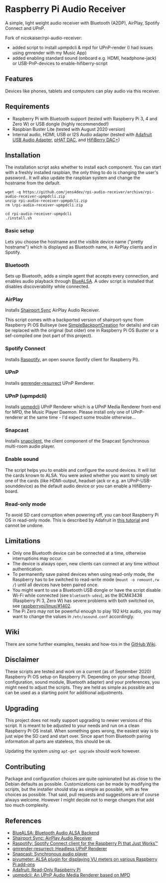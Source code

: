 # Raspberry Pi Audio Receiver

A simple, light weight audio receiver with Bluetooth (A2DP), AirPlay, Spotify Connect and UPnP.

Fork of nicokaiser/rpi-audio-receiver:

* added script to install upmpdcli & mpd for UPnP-render (I had issues using gmrender with my Music App)
* added enabling standard sound (onboard e.g. HDMI, headphone-jack) or USB-PnP-devices to enable-hifiberry-script

## Features

Devices like phones, tablets and computers can play audio via this receiver.

## Requirements

* Raspberry Pi with Bluetooth support (tested with Raspberry Pi 3, 4 and Zero W) or USB dongle (highly recommended!)
* Raspbian Buster Lite (tested with August 2020 version)
* Internal audio, HDMI, USB or I2S Audio adapter (tested with [Adafruit USB Audio Adapter](https://www.adafruit.com/product/1475),  [pHAT DAC](https://shop.pimoroni.de/products/phat-dac), and [HifiBerry DAC+](https://www.hifiberry.com/products/dacplus/))

## Installation

The installation script asks whether to install each component. You can start with a freshly installed raspbian, the only thing to do is changing the user's password.. It will also update the raspbian system and change the hostname from the default.

    wget -q https://github.com/jens4dev/rpi-audio-receiver/archive/rpi-audio-receiver-upmpdcli.zip
    unzip rpi-audio-receiver-upmpdcli.zip
    rm \rpi-audio-receiver-upmpdcli.zip

    cd rpi-audio-receiver-upmpdcli
    ./install.sh

### Basic setup

Lets you choose the hostname and the visible device name ("pretty hostname") which is displayed as Bluetooth name, in AirPlay clients and in Spotify.

### Bluetooth

Sets up Bluetooth, adds a simple agent that accepts every connection, and enables audio playback through [BlueALSA](https://github.com/Arkq/bluez-alsa). A udev script is installed that disables discoverability while connected.

### AirPlay

Installs [Shairport Sync](https://github.com/mikebrady/shairport-sync) AirPlay Audio Receiver.

This script comes with a backported version of shairport-sync from Raspberry Pi OS Bullseye (see [SimpleBackportCreation](https://wiki.debian.org/SimpleBackportCreation) for details) and can be replaced with the original (but older) one in Raspberry Pi OS Buster or a sef-compiled one (not part of this project).

### Spotify Connect

Installs [Raspotify](https://github.com/dtcooper/raspotify), an open source Spotify client for Raspberry Pi).

### UPnP

Installs [gmrender-resurrect](http://github.com/hzeller/gmrender-resurrect) UPnP Renderer.

### UPnP (upmpdcli)

Installs [upmpdcli](https://www.lesbonscomptes.com/upmpdcli/index.html) UPnP Renderer which is a UPnP Media Renderer front-end for MPD, the Music Player Daemon.
Please install only one of UPnP-renderer at the same time - I'd expect some trouble otherwise...

### Snapcast

Installs [snapclient](https://github.com/badaix/snapcast), the client component of the Snapcast Synchronous multi-room audio player.

### Enable sound

The script helps you to enable and configure the sound devices. It will list the cards known to ALSA. You were asked whether you want to simply
set one of the cards (like HDMI-output, headset-jack or e.g. an UPnP-USB-sounddevice) as the default audio device or you can enable a HifiBerry-board.

### Read-only mode

To avoid SD card corruption when powering off, you can boot Raspberry Pi OS in read-only mode. This is described by Adafruit in [this tutorial](https://learn.adafruit.com/read-only-raspberry-pi/) and cannot be undone.

## Limitations

* Only one Bluetooth device can be connected at a time, otherwise interruptions may occur.
* The device is always open, new clients can connect at any time without authentication.
* To permanently save paired devices when using read-only mode, the Raspberry has to be switched to read-write mode (`mount -o remount,rw /`) until all devices have been paired once.
* You might want to use a Bluetooth USB dongle or have the script disable Wi-Fi while connected (see `bluetooth-udev`), as the BCM43438 (Raspberry Pi 3, Zero W) has severe problems with both switched on, see [raspberrypi/linux/#1402](https://github.com/raspberrypi/linux/issues/1402).
* The Pi Zero may not be powerful enough to play 192 kHz audio, you may want to change the values in `/etc/asound.conf` accordingly.

## Wiki

There are some further examples, tweaks and how-tos in the [GitHub Wiki](https://github.com/nicokaiser/rpi-audio-receiver/wiki).

## Disclaimer

These scripts are tested and work on a current (as of September 2020) Raspberry Pi OS setup on Raspberry Pi. Depending on your setup (board, configuration, sound module, Bluetooth adapter) and your preferences, you might need to adjust the scripts. They are held as simple as possible and can be used as a starting point for additional adjustments.

## Upgrading

This project does not really support upgrading to newer versions of this script. It is meant to be adjusted to your needs and run on a clean Raspberry Pi OS install. When something goes wrong, the easiest way is to just wipe the SD card and start over. Since apart from Bluetooth pairing information all parts are stateless, this should be ok.

Updating the system using `apt-get upgrade` should work however.

## Contributing

Package and configuration choices are quite opinionated but as close to the Debian defaults as possible. Customizations can be made by modifying the scripts, but the installer should stay as simple as possible, with as few choices as possible. That said, pull requests and suggestions are of course always welcome. However I might decide not to merge changes that add too much complexity.

## References

* [BlueALSA: Bluetooth Audio ALSA Backend](https://github.com/Arkq/bluez-alsa)
* [Shairport Sync: AirPlay Audio Receiver](https://github.com/mikebrady/shairport-sync)
* [Raspotify: Spotify Connect client for the Raspberry Pi that Just Works™](https://github.com/dtcooper/raspotify)
* [gmrender-resurrect: Headless UPnP Renderer](http://github.com/hzeller/gmrender-resurrect)
* [Snapcast: Synchronous audio player](https://github.com/badaix/snapcast)
* [pivumeter: ALSA plugin for displaying VU meters on various Raspberry Pi add-ons](https://github.com/pimoroni/pivumeter)
* [Adafruit: Read-Only Raspberry Pi](https://github.com/adafruit/Raspberry-Pi-Installer-Scripts/blob/master/read-only-fs.sh)
* [upmpdcli: An UPnP Audio Media Renderer based on MPD](https://www.lesbonscomptes.com/upmpdcli/index.html)